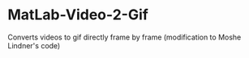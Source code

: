 # MatLab-Video-2-Gif
Converts videos to gif directly frame by frame (modification to Moshe Lindner's code)
